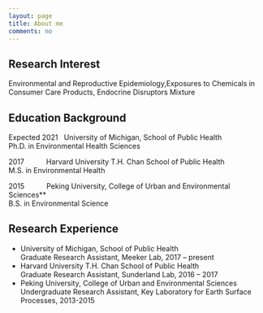 ```yaml
---
layout: page
title: About me
comments: no
---
```


<!--we are changing here into About me-->
Research Interest
-----------------

Environmental and Reproductive Epidemiology,Exposures to Chemicals in Consumer Care Products, Endocrine Disruptors Mixture


Education Background
--------------------

Expected 2021   University of Michigan, School of Public Health
                <br/>Ph.D. in Environmental Health Sciences 
                
2017            Harvard University T.H. Chan School of Public Health
                <br/>M.S. in Environmental Health
        
2015            Peking University, College of Urban and Environmental Sciences**
                <br/>B.S. in Environmental Science
  	                 
                           
Research Experience
-----------------------

- University of Michigan, School of Public Health 
<br/>Graduate Research Assistant, Meeker Lab, 2017 – present
- Harvard University T.H. Chan School of Public Health
<br/>Graduate Research Assistant, Sunderland Lab, 2016 – 2017
- Peking University, College of Urban and Environmental Sciences
<br/>Undergraduate Research Assistant, Key Laboratory for Earth Surface Processes, 2013-2015




